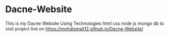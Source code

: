 # Dacne-Website
This is my Dacne Website Using Technologies html css node js mongo db
to visit project live on https://mohdismail12.github.io/Dacne-Website/
